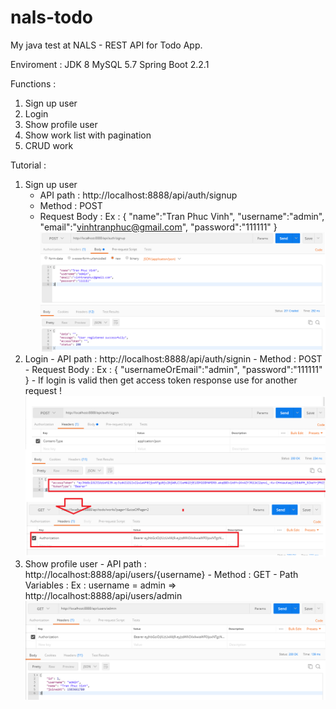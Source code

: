 # nals-todo
My java test at NALS - REST API for Todo App.

Enviroment :
  JDK 8
  MySQL 5.7
  Spring Boot 2.2.1

Functions :
  1. Sign up user
  2. Login
  3. Show profile user
  4. Show work list with pagination
  5. CRUD work

Tutorial :
  1. Sign up user
     - API path : http://localhost:8888/api/auth/signup
     - Method : POST
     - Request Body : 
        Ex : 
          {
            "name":"Tran Phuc Vinh",
            "username":"admin",
            "email":"vinhtranphuc@gmail.com",
            "password":"111111"
          }
     ![alt text](https://github.com/vinhtranphuc/nals-todo/blob/master/tutorial-img/signup.png)
  2. Login
    - API path : http://localhost:8888/api/auth/signin
    - Method : POST
    - Request Body : 
        Ex : 
          {
            "usernameOrEmail":"admin",
            "password":"111111"
          }
    - If login is valid then get access token response use for another request !
    ![alt text](https://github.com/vinhtranphuc/nals-todo/blob/master/tutorial-img/accessToken.png)
  3. Show profile user
    - API path : http://localhost:8888/api/users/{username}
    - Method : GET
    - Path Variables :
        Ex : username = admin => http://localhost:8888/api/users/admin
    ![alt text](https://github.com/vinhtranphuc/nals-todo/blob/master/tutorial-img/profile.png)
  
